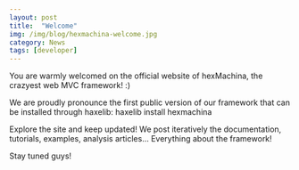 ```yaml
---
layout: post
title:  "Welcome"
img: /img/blog/hexmachina-welcome.jpg
category: News
tags: [developer]
---
```

You are warmly welcomed on the official website of hexMachina, the crazyest web MVC framework! :)

We are proudly pronounce the first public version of our framework that can be installed through haxelib: haxelib install hexmachina

Explore the site and keep updated! We post iteratively the documentation, tutorials, examples, analysis articles… Everything about the framework!

Stay tuned guys!
